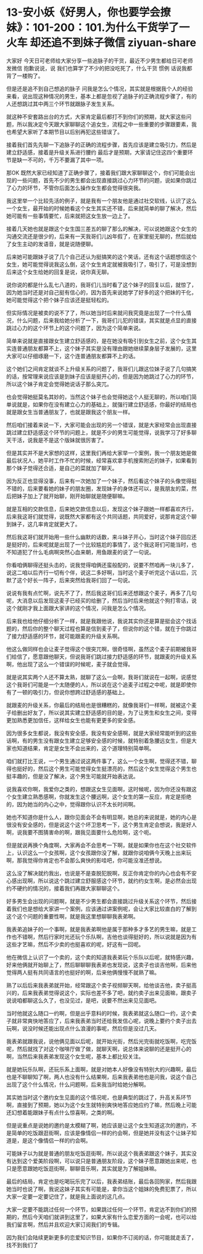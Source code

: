 # 13-安小妖《好男人，你也要学会撩妹》：101-200：101.为什么干货学了一火车 却还追不到妹子微信 ziyuan-share

大家好 今天日可老师给大家分享一些追脉子的干货，最近不少男生都给日可老师发微信 抱歉说说，说 我们也算学了不少的把没吃死了，什么干货 惯例 话说我都背了一楼购了。

但是还是追不到自己想追的脉子 问我是怎么个情况，其实就是根据我个人的经验来看，说出现这种情况的男生，基本上都是忽视了追脉子的正确流程步骤了，有的人还想跳过其中两三个环节就跟脉子发生关系。

就这种不安套路出台的方式，大家肯定最后都打不到你们的预期，就大家这些问题，所以我决定今天跟大家聊聊这个追女生，流程之中一些重要的步骤跟要素，我也希望大家听了本期节目以后别再犯这些错误了。

接着我们首先先聊一下追脉子的正确的流程步骤，首先应该是建立吸引力，然后是建立舒适感，接着是升级关系进行腰约 最后才是预期，大家请记住这四个重要环节是缺一不可的，千万不要漏了其中一项。

那OK 既然大家已经知道了正确步骤了，接着我们跟大家聊聊这个，你们可能会出现的一些问题，首先不少的男生都会出现直接跳过心力环节的问题，说如果你跳过了心力的环节，不管你后面怎么操作女生都会觉得很突我。

我这里举一个比较先活的例子，就是我有一个朋友他是通过社交软线，认识了这么一个女生，最开始的时候她看这个女生其实还不错，后来就简单的聊了解决，然后她可能有一些事情要忙，后来就把这女生放一边上了。

接着几天她也就是跟这个女生国三差五的聊了那么的解决，可以说她跟这个女生的沟通交流还是很少的，后来有一天我哥们儿凶年假了，在家里挺无聊的，然后就给了女生主动的发语音，就是说随便聊。

后来她可能跟妹子说了几个自己还认为挺搞笑的这个笑话，还有这个话题想信这个女生，她可能觉得说我这么倒，这个女生肯定就被我吸引了，吸引了，可是没想到后来这个女生给她的回复是说，说你真无聊。

说你说的都是什么乱七八道的，我哥们儿当时看了这个妹子的回复以后，就惊了，因为她当时还是对自己挺有信心的，因为首先来说她学了好多的这个把妹的干化，她可能觉得这个把个妹子应该还是挺轻松的。

但实际情况是被卖的说不了了，所以她当时后来就问我究竟是出现了一个什么情况，什么问题，后来我给她分析了一下，我哥们儿犯的错误，其实就是点显的直接跳过心力的这个环节上的这个问题了，因为这个简单来说。

简单来说就是直接跟女生建立舒适感的，是在她没有吸引到女生之前，这个女生其实连普通朋友都算不上，这个妹子其实是没有理由跟她继续蒙身层子发展的，这里大家可以仔细琢磨一下，这个连普通朋友都算不上的话。

这个她们之间肯定就谈不上升级关系的问题了，我哥们儿跟这位妹子说了几句搞笑的话，按常理来说应该是到妹子应该是挺开心的，但是因为她跳过了心力的环节，所以这个妹子肯定会觉得她说话子那么突兀。

也会觉得她挺莫名其妙的，当然这个妹子也会觉得她这个人挺无聊的，所以咱们简单说就是，如果你在没有建立心力的基础上，就强行建立舒适感，你最好的结局也就是跟女生当普通朋友了，也就是跟我这个朋友一样。

然后咱们接着来说一下，大家可能会出现的另一个错误，就是大家经常会出现直接跳过建立舒适感这个环节的问题上，就是不少的男生可能觉得，说我学习了好多聊天干活，说我是不是这个版妹就很厉害了。

但是其实并不是大家想的这样，这里我们再给大家举一个案例，我一个朋友她是做最后状况人，她平时工作不忙的时候，经常喜欢拿手机搜索附近的妹子，如果看到那个妹子觉得还合适，是自己的菜就加了聊天。

因为反正也显得没事，后来有一次她加了一个妹子，然后看这个妹子的头像觉得挺不错的，后来要看她的妹子的朋友圈，发现妹子的身体还可以，是我朋友的菜，然后把妹子加上了就开始聊，刚开始聊就是随便聊嘛。

就是互相的交款信息，后来她交款信息以后，发现这个妹子跟她一样都喜欢齐行，后来我这哥们就觉得，说既然大家都有这个共同话题，共同爱好，说那肯定这个聊到妹子，这几率肯定就更大了。

然后我这哥们就开始用一些什么幽默的话数，来斗妹子开心，当时这个妹子回应还是挺好的，后来呢就是出现了一个比较尴尬的事情了，这个我这哥们可能当时，也不知道犯了什么毛病啊突然心血来朝，用鱼跟麦的说了一句说。

你看咱俩聊得还挺头击的，说我觉得咱俩还蛮般配的，说要不然咱再一块儿多了，说这二咱以后齐行一切有个伴，说这二多好啊，当时这个麦子听完这个话以后，沉默了这个好长一阵子，后来突然给我哥们回了一句说。

说说有我有点忙啊，说先不了了，然后我这哥们后来还想跟这个麦子，再多了几句呢，大消息以后发现这麦子已经买的给删了，然后当时后来他就这个狗打零话，说这个就刚才我上面跟大家讲的这个情况，问我是怎么个情况。

后来我也给他仔细分析了一样，就是我跟他说，我说其实你还是算是挺会这个找话题的，然后你的整个聊天过程也算是信到麦子了，但说你的这个错，就在于你跳过了接力舒适感的环节，就可能跟麦的升级关系啊。

他这么做同样也会让麦子觉得这个很突兀啊，很奇怪啊，虽然这个麦子前期被我哥们给信了，愿意跟他聊天，但说我哥们跳过接力舒适感的环节，就跟麦的升级关系啊，他出现了这么一个错误的时候呢，麦子就会觉得。

就是说其实两个人还不算太熟，就聊了这么一会啊，我哥们就说在一起啊，说感觉这个我哥们可能是一个太随便的人，所以说在这个追麦子过程之中呢，就是即使你有了一顿的吸引力，但说你想跨过舒适感的基础上。

就跟麦的升级关系，你最后的结局也是很糟糕的，就像我哥们一样啊，就被这个麦子给删出好友了，所以说其实建立舒适感的目的是，为了让男生和女生之间，变得更加熟悉更加信任，这样给女生也能有更更多的安全感。

因为很多女生都说，我没有安全感，我没有安全感啊，就是大家经常能听到的这些话啊，有的男生没有跟女生建立足够安全感的时候，就特别着急腰远女生，但是大家也知道结果，肯定是女生不会出来的，这个道理特别简单啊。

咱们就打比王说，一个男生通过说这两件事了，这么一个女生啊，觉得还不错，聊得也挺好的，然后这个男生可能觉得女生挺漂亮的，然后这个女生觉得这个男生也挺丰趣的，但是没了解决，这个男生可能就开始表达说。

说我喜欢你啊，我爱你之类的，想跟这女生见面啊，这时候呢，因为你还没有跟这个女生建立熟悉感啊，你就发生这个腰远啊，这个女生的第一反应，肯定是拒绝的，因为她当的内心之中，觉得跟你认识不太长时间啊。

她也不知道你是什么人，跟你见面会不会有明显啊，她总的来说就是，她的内心是很没有安全感的，但是说这个这个坏卫思考一下，这个男生肯定会想说，我是好人啊，说我要不图猜害命的啊，跟我见面要什么危险啊，这个呃。

但是就说再换个角度啊，大家再会不会思考一下啊，就是如果你也在这个社交软件上，认识这么一个女孩啊，这个女孩跟你没了解，就跟你说咱俩今天晚上出来玩啊，那我觉得你肯定也不会那么爽快的影哇吧，你可能没准还想说。

这么没了解决就约我出，也说是不是查脱犯脱啊，反正你肯定你的内心也会有不安心感出现啊，所以说这个跳过建立舒服感这个环节，就约约女生啊，是必然会出现约不硬约的情况的，接着我们再跟大家聊聊这个。

好多男生会出现的问题啊，就是不少男生都会直接跳过升级关系这个环节，然后接着我们也是想给大家讲一个案例，应该通过讲案例呢，会让大家比较直白的了解到这个这个问题的重要性啊，就是我这里想聊聊我表弟啊。

我表弟追妹子的一个事啊，就是我表弟啊他是属于那种多才多艺的男生嘛，就是工作也不错啊，然后行家时光还玩个乐队啊，吉他也谈得挺好的，所以说就是因为有这些才艺嘛，然后不少卖的也挺喜欢的呢，好这有一回呢。

他在微信上认识了一个卖的，这个卖的知道我表弟玩个乐队以后呢，就特感兴趣，好来他俩就开始聊上了，然后聊聊聊我表弟也发现说，这卖子也谈吉他啊，后来他觉得两人挺有共同语言的也挺好的啊，后来他俩慢慢不就熟了嘛。

熟了以后后来我表弟就开始，经常跟这个卖子视频聊天啊，给他谈吉他，卖子挺高兴的，后来我表弟觉得说这个，实际也差不多了吧，就约卖子出来见面嘛，跟卖子说说咱都聊这么久了，也没见过，是吧，说要不然出来见见面吧。

当时他就这么随口一约啊，但是出乎意料的时候，我表弟就这么随口一约，这个卖子就非常爽快地答应了，后来我表弟当时还给我发信心呢，说晚上要约个卖子出去玩啊，说没时候还能出现点什么浪漫的事呢，然后但是没过几天。

我表弟就跟我说，说他俩见面以后呢，就开始光街，然后光完街就吃饭啊，吃完饭呢，然后就找了对这个咖啡厅做了做，就聊天啊，说总体来说聊的还是挺开心的啊，当然后来我表弟发现这个女生呢，基本上都比较关注。

就是她玩乐队啊，还玩乐系上面啊，就是对她本人好像没有特别大的兴趣啊，最后也是不聊聊知了啊，两人也没有什么结果啊，后来我表弟他也是问我，说这个自己出现了这个什么情况，什么问题啊，后来我当时给她分解啊。

其实她当时这个邀约女生见面的这个情况呢，也是典型的跳过了，升高关系环节啊，直接到了预期，她以为这个女生就特别爽快地答应她应约了嘛，然后晚上可能还幻想着能跟妹子有点什么惊喜啊，之类的啊。

但是说重点是说她的邀约是太模糊了啊，她应该是让这个女生知道这次的邀约，不是简单的吃饭跟逛街啊，应该是像情侣一样的约会啊，但是她并没有这个让妹子知道是，是这个像情侣一样的约会啊。

可能妹子以为就是普通的朋友吃饭逛街啊，所以说这个我表弟跟这个妹子，其实没有达到这个爱美阶段啊，可以说只是普通朋友阶段，这个妹子愿意跟她出来呢，也只是愿意跟她吃饭逛街啊，聊聊音乐啊，其实就是为了解姐妹嘛。

最后的结局，肯定也是吃喝玩乐完了以后，我表弟结账，最后各回狗家，然后我跟她当时也说了啊，我说这妹子其实有可能是，拿你当这个姐妹的免费犯票了，所以大家一定要一定要记住了，就是我上面说的这几点。

大家一定要不能跳过任何一个环节，如果跳过任何一个环节，肯定达不到你们的预期的，然后今天咱们就讲到这里了，如果大家有什么恋爱方面的一会呢，也可以给我们留言啊，然后并且欢迎大家订阅我们的专辑。

因为我们会陆续更新更多的恋爱知识节目，如果你不订阅的话，你可能就走丢了，找不到我们了